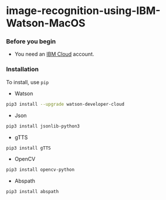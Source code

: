 # image-recognition-using-IBM-Watson-MacOS

### Before you begin
* You need an [IBM Cloud](https://cloud.ibm.com/registration?target=/developer/watson&cm_sp=WatsonPlatform-WatsonServices-_-OnPageNavLink-IBMWatson_SDKs-_-Python "IBM Cloud website") account.

### Installation
To install, use `pip`

* Watson
```bash
pip3 install --upgrade watson-developer-cloud
```
* Json
```bash
pip3 install jsonlib-python3
```
* gTTS
```bash
pip3 install gTTS
```
* OpenCV
```bash
pip3 install opencv-python
```
* Abspath
```bash
pip3 install abspath
```



